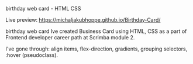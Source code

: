 birthday web card  - HTML CSS

Live preview: https://michaljakubhoppe.github.io/Birthday-Card/

birthday web card
Ive created Business Card using HTML, CSS as a part of Frontend developer career path at Scrimba module 2.

I've gone through:
align items,
flex-direction,
gradients,
grouping selectors,
:hover (pseudoclass).
